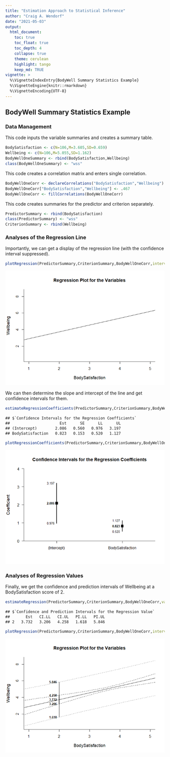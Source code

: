 ```yaml
---
title: "Estimation Approach to Statistical Inference"
author: "Craig A. Wendorf"
date: "2021-05-03"
output:
  html_document:
    toc: true
    toc_float: true
    toc_depth: 4
    collapse: true
    theme: cerulean
    highlight: tango
    keep_md: TRUE
vignette: >
  %\VignetteIndexEntry{BodyWell Summary Statistics Example}
  %\VignetteEngine{knitr::rmarkdown}
  %\VignetteEncoding{UTF-8}
---
```






## BodyWell Summary Statistics Example

### Data Management

This code inputs the variable summaries and creates a summary table.

```r
BodySatisfaction <- c(N=106,M=3.605,SD=0.659)
Wellbeing <- c(N=106,M=5.055,SD=1.162)
BodyWellOneSummary <- rbind(BodySatisfaction,Wellbeing)
class(BodyWellOneSummary) <- "wss"
```

This code creates a correlation matrix and enters single correlation.

```r
BodyWellOneCorr <- declareCorrelations("BodySatisfaction","Wellbeing")
BodyWellOneCorr["BodySatisfaction","Wellbeing"] <- .467
BodyWellOneCorr <- fillCorrelations(BodyWellOneCorr)
```

This code creates summaries for the predictor and criterion separately.

```r
PredictorSummary <- rbind(BodySatisfaction)
class(PredictorSummary) <- "wss"
CriterionSummary <- rbind(Wellbeing)
```

### Analyses of the Regression Line

Importantly, we can get a display of the regression line (with the confidence interval suppressed).

```r
plotRegression(PredictorSummary,CriterionSummary,BodyWellOneCorr,interval="none",xlim=c(1,5))
```

![](figures/Regression-ModelB-1.png)<!-- -->

We can then determine the slope and intercept of the line and get confidence intervals for them.

```r
estimateRegressionCoefficients(PredictorSummary,CriterionSummary,BodyWellOneCorr)
```

```
## $`Confidence Intervals for the Regression Coefficients`
##                      Est      SE      LL      UL
## (Intercept)        2.086   0.560   0.976   3.197
## BodySatisfaction   0.823   0.153   0.520   1.127
```

```r
plotRegressionCoefficients(PredictorSummary,CriterionSummary,BodyWellOneCorr)
```

![](figures/Regression-Coeff-1.png)<!-- -->

### Analyses of Regression Values

Finally, we get the confidence and prediction intervals of Wellbeing at a BodySatisfaction score of 2.

```r
estimateRegression(PredictorSummary,CriterionSummary,BodyWellOneCorr,value=2)
```

```
## $`Confidence and Prediction Intervals for the Regression Value`
##       Est   CI.LL   CI.UL   PI.LL   PI.UL
## 2   3.732   3.206   4.258   1.618   5.846
```

```r
plotRegression(PredictorSummary,CriterionSummary,BodyWellOneCorr,interval="both",value=2,xlim=c(1,5))
```

![](figures/Regression-Value-1.png)<!-- -->
